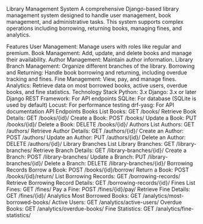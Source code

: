 Library Management System
A comprehensive Django-based library management system designed to handle user management, book management, and administrative tasks. This system supports complex operations including borrowing, returning books, managing fines, and analytics.

Features
User Management: Manage users with roles like regular and premium.
Book Management: Add, update, and delete books and manage their availability.
Author Management: Maintain author information.
Library Branch Management: Organize different branches of the library.
Borrowing and Returning: Handle book borrowing and returning, including overdue tracking and fines.
Fine Management: View, pay, and manage fines.
Analytics: Retrieve data on most borrowed books, active users, overdue books, and fine statistics.
Technology Stack
Python: 3.x
Django: 3.x or later
Django REST Framework: For API endpoints
SQLite: For database (SQLite is used by default)
Locust: For performance testing
drf-yasg: For API documentation
API Endpoints
Books
List Books: GET /books/
Retrieve Book Details: GET /books/{id}/
Create a Book: POST /books/
Update a Book: PUT /books/{id}/
Delete a Book: DELETE /books/{id}/
Authors
List Authors: GET /authors/
Retrieve Author Details: GET /authors/{id}/
Create an Author: POST /authors/
Update an Author: PUT /authors/{id}/
Delete an Author: DELETE /authors/{id}/
Library Branches
List Library Branches: GET /library-branches/
Retrieve Branch Details: GET /library-branches/{id}/
Create a Branch: POST /library-branches/
Update a Branch: PUT /library-branches/{id}/
Delete a Branch: DELETE /library-branches/{id}/
Borrowing Records
Borrow a Book: POST /books/{id}/borrow/
Return a Book: POST /books/{id}/return/
List Borrowing Records: GET /borrowing-records/
Retrieve Borrowing Record Details: GET /borrowing-records/{id}/
Fines
List Fines: GET /fines/
Pay a Fine: POST /fines/{id}/pay/
Retrieve Fine Details: GET /fines/{id}/
Analytics
Most Borrowed Books: GET /analytics/most-borrowed-books/
Active Users: GET /analytics/active-users/
Overdue Books: GET /analytics/overdue-books/
Fine Statistics: GET /analytics/fine-statistics/
